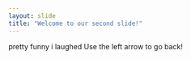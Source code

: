```yaml
---
layout: slide
title: "Welcome to our second slide!"
---
```

pretty funny i laughed
Use the left arrow to go back!
